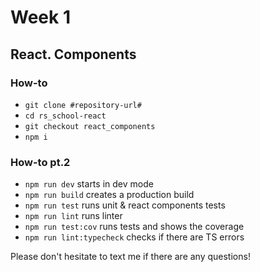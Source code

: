 # Week 1

## React. Components

### How-to

- `git clone #repository-url#`
- `cd rs_school-react`
- `git checkout react_components`
- `npm i`

### How-to pt.2

- `npm run dev` starts in dev mode
- `npm run build` creates a production build
- `npm run test` runs unit & react components tests
- `npm run lint` runs linter
- `npm run test:cov` runs tests and shows the coverage
- `npm run lint:typecheck` checks if there are TS errors

Please don't hesitate to text me if there are any questions!
